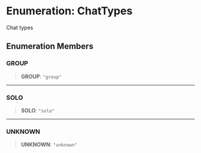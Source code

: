 # Enumeration: ChatTypes

Chat types

## Enumeration Members

### GROUP

> **GROUP**: `"group"`

***

### SOLO

> **SOLO**: `"solo"`

***

### UNKNOWN

> **UNKNOWN**: `"unknown"`
